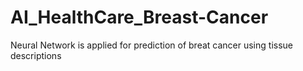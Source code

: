 # AI_HealthCare_Breast-Cancer
Neural Network is applied for prediction of breat cancer using tissue descriptions
